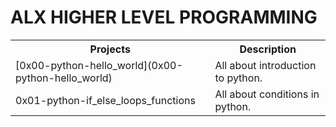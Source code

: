 <html>
<head>

</head>
<body>

<h1>ALX HIGHER LEVEL PROGRAMMING</h1>

<table>
  <tr>
    <th>Projects </th>
    <th>Description</th>
  </tr>
  <tr>
    <td>[0x00-python-hello_world](0x00-python-hello_world) </td>
    <td>All about introduction to python. </td>
  </tr>
  <tr>
    <td>0x01-python-if_else_loops_functions </td>
    <td>All about conditions in python. </td>
  </tr>

</table>

</body>
</html>
